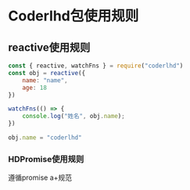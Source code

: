 # Coderlhd包使用规则

## reactive使用规则

```js
const { reactive, watchFns } = require("coderlhd")
const obj = reactive({
    name: "name",
    age: 18
})

watchFns(() => {
    console.log("姓名", obj.name);
})

obj.name = "coderlhd"
```

### HDPromise使用规则

遵循promise a+规范
